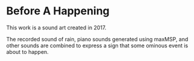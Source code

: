 # Before A Happening
  This work is a sound art created in 2017.

  The recorded sound of rain, piano sounds generated using maxMSP, and other sounds are combined to express a sign that some ominous event is about to happen.

